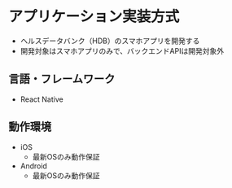 # アプリケーション実装方式

- ヘルスデータバンク（HDB）のスマホアプリを開発する
- 開発対象はスマホアプリのみで、バックエンドAPIは開発対象外

## 言語・フレームワーク

- React Native

## 動作環境

- iOS
  - 最新OSのみ動作保証
- Android
  - 最新OSのみ動作保証